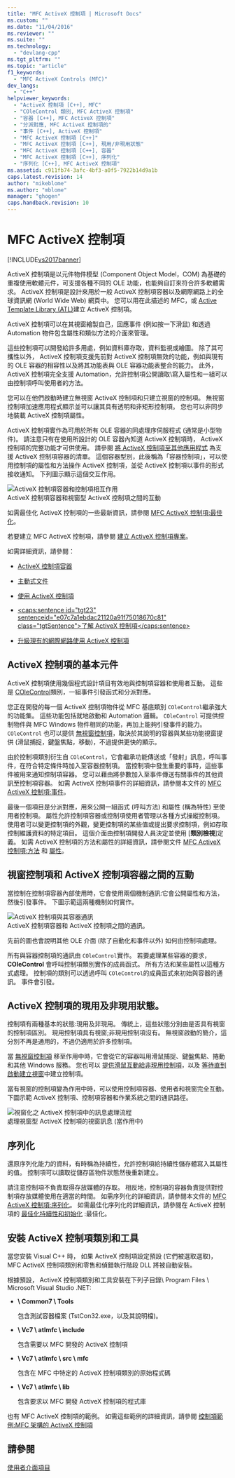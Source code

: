 ```yaml
---
title: "MFC ActiveX 控制項 | Microsoft Docs"
ms.custom: ""
ms.date: "11/04/2016"
ms.reviewer: ""
ms.suite: ""
ms.technology: 
  - "devlang-cpp"
ms.tgt_pltfrm: ""
ms.topic: "article"
f1_keywords: 
  - "MFC ActiveX Controls (MFC)"
dev_langs: 
  - "C++"
helpviewer_keywords: 
  - "ActiveX 控制項 [C++], MFC"
  - "COleControl 類別, MFC ActiveX 控制項"
  - "容器 [C++], MFC ActiveX 控制項"
  - "分派對應, MFC ActiveX 控制項的"
  - "事件 [C++], ActiveX 控制項"
  - "MFC ActiveX 控制項 [C++]"
  - "MFC ActiveX 控制項 [C++], 現用/非現用狀態"
  - "MFC ActiveX 控制項 [C++], 容器"
  - "MFC ActiveX 控制項 [C++], 序列化"
  - "序列化 [C++], MFC ActiveX 控制項"
ms.assetid: c911fb74-3afc-4bf3-a0f5-7922b14d9a1b
caps.latest.revision: 14
author: "mikeblome"
ms.author: "mblome"
manager: "ghogen"
caps.handback.revision: 10
---
```

# MFC ActiveX 控制項
[!INCLUDE[vs2017banner](../assembler/inline/includes/vs2017banner.md)]

ActiveX 控制項是以元件物件模型 \(Component Object Model，COM\) 為基礎的重複使用軟體元件，可支援各種不同的 OLE 功能，也能夠自訂來符合許多軟體需求。  ActiveX 控制項是設計來用於一般 ActiveX 控制項容器以及網際網路上的全球資訊網 \(World Wide Web\) 網頁中。  您可以用在此描述的 MFC，或 [Active Template Library \(ATL\)](../atl/active-template-library-atl-concepts.md)建立 ActiveX 控制項。  
  
 ActiveX 控制項可以在其視窗繪製自己，回應事件 \(例如按一下滑鼠\) 和透過 Automation 物件包含屬性和類似方法的介面來管理。  
  
 這些控制項可以開發給許多用處，例如資料庫存取，資料監視或繪圖。  除了其可攜性以外， ActiveX 控制項支援先前對 ActiveX 控制項無效的功能，例如與現有的 OLE 容器的相容性以及將其功能表與 OLE 容器功能表整合的能力。  此外， ActiveX 控制項完全支援 Automation，允許控制項公開讀取\\寫入屬性和一組可以由控制項呼叫使用者的方法。  
  
 您可以在他們啟動時建立無視窗 ActiveX 控制項和只建立視窗的控制項。  無視窗控制項加速應用程式顯示並可以讓其具有透明和非矩形控制項。  您也可以非同步地裝載 ActiveX 控制項屬性。  
  
 ActiveX 控制項實作為可用於所有 OLE 容器的同處理序伺服程式 \(通常是小型物件\)。  請注意只有在使用所設計的 OLE 容器內知道 ActiveX 控制項時， ActiveX 控制項的完整功能才可供使用。  請參閱 [將 ActiveX 控制項至其他應用程式](../mfc/containers-for-activex-controls.md) 為支援 ActiveX 控制項容器的清單。  這個容器型別，此後稱為「容器控制項」，可以使用控制項的屬性和方法操作 ActiveX 控制項，並從 ActiveX 控制項以事件的形式接收通知。  下列圖示顯示這個交互作用。  
  
 ![ActiveX 控制項容器和控制項相互作用](../mfc/media/vc37221.png "vc37221")  
ActiveX 控制項容器和視窗型 ActiveX 控制項之間的互動  
  
 如需最佳化 ActiveX 控制項的一些最新資訊，請參閱 [MFC ActiveX 控制項:最佳化](../mfc/mfc-activex-controls-optimization.md)。  
  
 若要建立 MFC ActiveX 控制項，請參閱 [建立 ActiveX 控制項專案](../mfc/reference/mfc-activex-control-wizard.md)。  
  
 如需詳細資訊，請參閱：  
  
-   [ActiveX 控制項容器](../mfc/activex-control-containers.md)  
  
-   [主動式文件](../mfc/active-documents.md)  
  
-   [使用 ActiveX 控制項](../data/ado-rdo/using-activex-controls.md)  
  
-   [\<caps:sentence id\="tgt23" sentenceid\="e07c7a1ebdac21120a91f75018670c81" class\="tgtSentence"\>了解 ActiveX 控制項\<\/caps:sentence\>](http://msdn.microsoft.com/library/windows/desktop/ms693753)  
  
-   [升級現有的網際網路使用 ActiveX 控制項](../mfc/upgrading-an-existing-activex-control.md)  
  
##  <a name="_core_basic_components_of_an_activex_control"></a> ActiveX 控制項的基本元件  
 ActiveX 控制項使用幾個程式設計項目有效地與控制項容器和使用者互動。  這些是 [COleControl](../mfc/reference/colecontrol-class.md)類別，一組事件引發函式和分派對應。  
  
 您正在開發的每一個 ActiveX 控制項物件從 MFC 基底類別 `COleControl`繼承強大的功能集。  這些功能包括就地啟動和 Automation 邏輯。  `COleControl` 可提供控制物件與 MFC Windows 物件相同的功能，再加上能夠引發事件的能力。  `COleControl` 也可以提供 [無視窗控制項](../mfc/providing-windowless-activation.md)，取決於其說明的容器與某些功能視窗提供 \(滑鼠捕捉，鍵盤焦點，移動\)，不過提供更快的顯示。  
  
 由於控制項類別衍生自 `COleControl`，它會繼承功能傳送或「發射」訊息，呼叫事件，在符合特定條件時加入至容器控制項。  當控制項中發生重要的事時，這些事件被用來通知控制項容器。  您可以藉由將參數加入至事件傳送有關事件的其他資訊至控制項容器。  如需 ActiveX 控制項事件的詳細資訊，請參閱本文件的 [MFC ActiveX 控制項:事件](../mfc/mfc-activex-controls-events.md)。  
  
 最後一個項目是分派對應，用來公開一組函式 \(呼叫方法\) 和屬性 \(稱為特性\) 至使用者控制項。  屬性允許控制項容器或控制項使用者管理以各種方式操縱控制項。  使用者可以變更控制項的外觀，變更控制項的某些值或提出要求控制項，例如存取控制維護資料的特定項目。  這個介面由控制項開發人員決定並使用 \[**類別檢視**\]定義。  如需 ActiveX 控制項的方法和屬性的詳細資訊，請參閱文件 [MFC ActiveX 控制項:方法](../mfc/mfc-activex-controls-methods.md) 和 [屬性](../mfc/mfc-activex-controls-properties.md)。  
  
##  <a name="_core_interaction_between_controls_with_windows_and_activex_control_containers"></a> 視窗控制項和 ActiveX 控制項容器之間的互動  
 當控制在控制項容器內部使用時，它會使用兩個機制通訊:它會公開屬性和方法，然後引發事件。  下圖示範這兩種機制如何實作。  
  
 ![ActiveX 控制項與其容器通訊](../mfc/media/vc37222.png "vc37222")  
ActiveX 控制項容器和 ActiveX 控制項之間的通訊。  
  
 先前的圖也會說明其他 OLE 介面 \(除了自動化和事件以外\) 如何由控制項處理。  
  
 所有與容器控制項的通訊由 `COleControl`實作。  若要處理某些容器的要求， **COleControl** 會呼叫控制項類別實作的成員函式。  所有方法和某些屬性以這種方式處理。  控制項的類別可以透過呼叫 `COleControl`的成員函式來初始與容器的通訊。  事件會引發。  
  
##  <a name="_core_active_and_inactive_states_of_an_activex_control"></a> ActiveX 控制項的現用及非現用狀態。  
 控制項有兩種基本的狀態:現用及非現用。  傳統上，這些狀態分別由是否具有視窗的控制項區別。  現用控制項具有視窗;非現用控制項沒有。  無視窗啟動的簡介，這分別不再是通用的，不過仍適用於許多控制項。  
  
 當 [無視窗控制項](../mfc/providing-windowless-activation.md) 移至作用中時，它會從它的容器叫用滑鼠捕捉、鍵盤焦點、捲動和其他 Windows 服務。  您也可以 [提供滑鼠互動給非現用控制項](../mfc/providing-mouse-interaction-while-inactive.md)，以及 [等待直到啟動建立視窗](../mfc/turning-off-the-activate-when-visible-option.md)中建立控制項。  
  
 當有視窗的控制項變為作用中時，可以使用控制項容器、使用者和視窗完全互動。  下圖示範 ActiveX 控制項、控制項容器和作業系統之間的通訊路徑。  
  
 ![視窗化之 ActiveX 控制項中的訊息處理流程](../mfc/media/vc37223.png "vc37223")  
處理視窗型 ActiveX 控制項的視窗訊息 \(當作用中\)  
  
##  <a name="_core_serializing_activex_elements"></a> 序列化  
 還原序列化能力的資料，有時稱為持續性，允許控制項給持續性儲存體寫入其屬性的值。  控制項可以讀取從儲存區物件狀態然後重新建立。  
  
 請注意控制項不負責取得存放媒體的存取。  相反地，控制項的容器負責提供對控制項存放媒體使用在適當的時間。  如需序列化的詳細資訊，請參閱本文件的 [MFC ActiveX 控制項:序列化](../mfc/mfc-activex-controls-serializing.md)。  如需最佳化序列化的詳細資訊，請參閱在 ActiveX 控制項的 [最佳化持續性和初始化](../mfc/optimizing-persistence-and-initialization.md) :最佳化。  
  
##  <a name="_core_installing_activex_control_classes_and_tools"></a> 安裝 ActiveX 控制項類別和工具  
 當您安裝 Visual C\+\+ 時， 如果 ActiveX 控制項設定預設 \(它們被選取選取\)，MFC ActiveX 控制項類別和零售和偵錯執行階段 DLL 將被自動安裝。  
  
 根據預設， ActiveX 控制項類別和工具安裝在下列子目錄\\ Program Files \\ Microsoft Visual Studio .NET:  
  
-   **\\ Common7 \\ Tools**  
  
     包含測試容器檔案 \(TstCon32.exe，以及其說明檔\)。  
  
-   **\\ Vc7 \\ atlmfc \\ include**  
  
     包含需要以 MFC 開發的 ActiveX 控制項  
  
-   **\\ Vc7 \\ atlmfc \\ src \\ mfc**  
  
     包含在 MFC 中特定的 ActiveX 控制項類別的原始程式碼  
  
-   **\\ Vc7 \\ atlmfc \\ lib**  
  
     包含要求以 MFC 開發 ActiveX 控制項的程式庫  
  
 也有 MFC ActiveX 控制項的範例。  如需這些範例的詳細資訊，請參閱 [控制項範例:MFC 架構的 ActiveX 控制項](../top/visual-cpp-samples.md)  
  
## 請參閱  
 [使用者介面項目](../mfc/user-interface-elements-mfc.md)